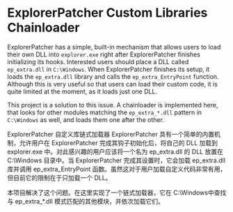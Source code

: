 # ExplorerPatcher Custom Libraries Chainloader

ExplorerPatcher has a simple, built-in mechanism that allows users to load their own DLL into `explorer.exe` right after ExplorerPatcher finishes initializing its hooks. Interested users should place a DLL called `ep_extra.dll` in `C:\Windows`. When ExplorerPatcher finishes its setup, it loads the `ep_extra.dll` library and calls the `ep_extra_EntryPoint` function. Although this is very useful so that users can load their custom code, it is quite limited at the moment, as it loads just one DLL.

This project is a solution to this issue. A chainloader is implemented here, that looks for other modules matching the `ep_extra_*.dll` pattern in `C:\Windows` as well, and loads them one after the other.

ExplorerPatcher 自定义库链式加载器
ExplorerPatcher 具有一个简单的内置机制，允许用户在 ExplorerPatcher 完成其钩子初始化后，将自己的 DLL 加载到 explorer.exe 中。对此感兴趣的用户应该将一个名为 ep_extra.dll 的 DLL 放置在 C:\Windows 目录中。当 ExplorerPatcher 完成其设置时，它会加载 ep_extra.dll 库并调用 ep_extra_EntryPoint 函数。虽然这对于用户加载自定义代码非常有用，但目前它的限制在于只加载一个 DLL。

本项目解决了这个问题。在这里实现了一个链式加载器，它在 C:\Windows中查找与 ep_extra_*.dll 模式匹配的其他模块，并依次加载它们。